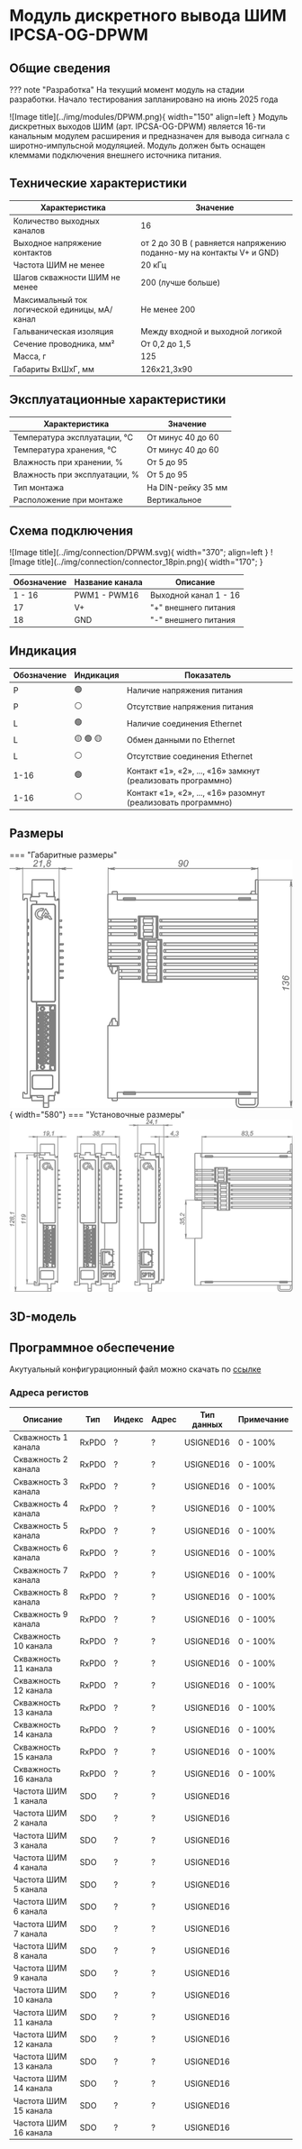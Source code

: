 # Модуль дискретного вывода ШИМ IPCSA-OG-DPWM

## Общие сведения

??? note "Разработка"
    На текущий момент модуль на стадии разработки. Начало тестирования запланировано на июнь 2025 года

<div class="grid cards" markdown>
![Image title](../img/modules/DPWM.png){ width="150" align=left  }
Модуль дискретных выходов ШИМ (арт. IPCSA-OG-DPWM) является 16-ти канальным модулем расширения и предназначен для вывода сигнала с широтно-импульсной модуляцией.
Модуль должен быть оснащен клеммами подключения внешнего источника питания.
</div>

## Технические характеристики 
| Характеристика                          | Значение                     |
|-----------------------------------------|------------------------------|
| Количество выходных каналов             | 16                           |
| Выходное напряжение контактов           | от 2 до 30 В ( равняется напряжению поданно-му на контакты V+ и GND)|
| Частота ШИМ не менее | 20 кГц           |
|  Шагов скважности ШИМ не менее           | 200    (лучше больше)      |
| Максимальный ток логической единицы, мА/канал | Не менее 200           |
| Гальваническая изоляция                | Между входной и выходной логикой |
| Сечение проводника, мм²                | От 0,2 до 1,5                 |
| Масса, г                               | 125                           |
| Габариты ВхШхГ, мм                     | 126х21,3х90                   |

## Эксплуатационные характеристики
| Характеристика                   | Значение           |
| -------------------------------- | -                  |
| Температура эксплуатации, °С     | От минус 40 до 60  |
| Температура хранения, °С         | От минус 40 до 60  |
| Влажность при хранении, %	       | От 5 до 95         |
| Влажность при эксплуатации, %    | От 5 до 95         |
| Тип монтажа                      | На DIN-рейку 35 мм |
| Расположение при монтаже         | Вертикальное       |

## Схема подключения

<div class="grid cards" markdown>
![Image title](../img/connection/DPWM.svg){ width="370"; align=left  }
![Image title](../img/connection/connector_18pin.png){ width="170";  }
</div>

| Обозначение | Название канала | Описание                 |
|-------------|-----------------|--------------------------|
| 1 - 16      | PWM1 - PWM16      | Выходной канал 1 - 16  |
| 17          | V+              | "+" внешнего питания     |
| 18          | GND             | "-" внешнего питания     |

## Индикация
| Обозначение | Индикация | Показатель |
|------------------|----------------------|---------------------------------------|
| P | :green_circle:| Наличие напряжения питания |
| P | :white_circle:| Отсутствие напряжения питания |
| L | :green_circle:| Наличие соединения Ethernet |
| L | :yellow_circle: :green_circle: :yellow_circle: | Обмен данными по Ethernet |
| L | :white_circle:| Отсутствие соединения Ethernet|
| 1-16 | :green_circle:| Контакт «1», «2», ..., «16» замкнут (реализовать программно) |
| 1-16 | :white_circle:| Контакт «1», «2», ..., «16» разомнут (реализовать программно)|

## Размеры

=== "Габаритные размеры" 
    ![Image title](../img/dimensions/overall_dimensions_extensions.png){ width="580"}
=== "Установочные размеры"
    ![alt text](../img/dimensions/installation_dimensions.png) 

## 3D-модель
<model-viewer src="https://xn--j1abl.online//img/3d/DI.glb"
alt="3D Model"
auto-rotate
camera-controls
style="width: 100%; height: 500px;">
</model-viewer>



## Программное обеспечение
Акутуальный конфигурационный файл можно скачать по 
<a href="../../downloads/IPCSA_OG.xml" download>ссылке</a>

 
### Адреса регистов
|Описание|Тип|Индекс|Адрес|Тип данных|Примечание|
|-|-|-|-|-|-|
| Скважность 1 канала | RxPDO |?|?|USIGNED16|0 - 100%| 
| Скважность 2 канала | RxPDO |?|?|USIGNED16|0 - 100%| 
| Скважность 3 канала | RxPDO |?|?|USIGNED16|0 - 100%| 
| Скважность 4 канала | RxPDO |?|?|USIGNED16|0 - 100%| 
| Скважность 5 канала | RxPDO |?|?|USIGNED16|0 - 100%| 
| Скважность 6 канала | RxPDO |?|?|USIGNED16|0 - 100%| 
| Скважность 7 канала | RxPDO |?|?|USIGNED16|0 - 100%| 
| Скважность 8 канала | RxPDO |?|?|USIGNED16|0 - 100%| 
| Скважность 9 канала | RxPDO |?|?|USIGNED16|0 - 100%| 
| Скважность 10 канала | RxPDO |?|?|USIGNED16|0 - 100%| 
| Скважность 11 канала | RxPDO |?|?|USIGNED16|0 - 100%| 
| Скважность 12 канала | RxPDO |?|?|USIGNED16|0 - 100%| 
| Скважность 13 канала | RxPDO |?|?|USIGNED16|0 - 100%| 
| Скважность 14 канала | RxPDO |?|?|USIGNED16|0 - 100%| 
| Скважность 15 канала | RxPDO |?|?|USIGNED16|0 - 100%| 
| Скважность 16 канала | RxPDO |?|?|USIGNED16|0 - 100%| 
| Частота ШИМ 1 канала | SDO |?|?|USIGNED16|| 
| Частота ШИМ 2 канала | SDO |?|?|USIGNED16||
| Частота ШИМ 3 канала | SDO |?|?|USIGNED16||
| Частота ШИМ 4 канала | SDO |?|?|USIGNED16||
| Частота ШИМ 5 канала | SDO |?|?|USIGNED16||
| Частота ШИМ 6 канала | SDO |?|?|USIGNED16||
| Частота ШИМ 7 канала | SDO |?|?|USIGNED16||
| Частота ШИМ 8 канала | SDO |?|?|USIGNED16||
| Частота ШИМ 9 канала | SDO |?|?|USIGNED16||
| Частота ШИМ 10 канала | SDO |?|?|USIGNED16||
| Частота ШИМ 11 канала | SDO |?|?|USIGNED16||
| Частота ШИМ 12 канала | SDO |?|?|USIGNED16||
| Частота ШИМ 13 канала | SDO |?|?|USIGNED16||
| Частота ШИМ 14 канала | SDO |?|?|USIGNED16||
| Частота ШИМ 15 канала | SDO |?|?|USIGNED16||
| Частота ШИМ 16 канала | SDO |?|?|USIGNED16||